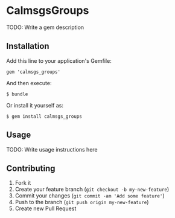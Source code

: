 # CalmsgsGroups

TODO: Write a gem description

## Installation

Add this line to your application's Gemfile:

    gem 'calmsgs_groups'

And then execute:

    $ bundle

Or install it yourself as:

    $ gem install calmsgs_groups

## Usage

TODO: Write usage instructions here

## Contributing

1. Fork it
2. Create your feature branch (`git checkout -b my-new-feature`)
3. Commit your changes (`git commit -am 'Add some feature'`)
4. Push to the branch (`git push origin my-new-feature`)
5. Create new Pull Request
